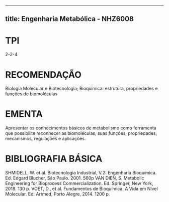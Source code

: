 
---
title: Engenharia Metabólica - NHZ6008 
---

# TPI

2-2-4

# RECOMENDAÇÃO

Biologia Molecular e Biotecnologia; Bioquímica: estrutura, propriedades e funções de biomoléculas

# EMENTA

Apresentar os conhecimentos básicos de metabolismo como ferramenta que possibilite reconhecer as biomoléculas, suas funções, propriedades, mecanismos, regulações e aplicações.

# BIBLIOGRAFIA BÁSICA

SHMIDELL, W. et al.  Biotecnologia Industrial, V.2: Engenharia Bioquímica.  Ed. Edgard Blucher, São Paulo. 2001. 560p
VAN DIEN, S. Metabolic Engineering for Bioprocess Commercialization. Ed. Springer, New York, 2018. 130 p.
VOET, D., et al. Fundamentos de Bioquímica. A Vida em Nível Molecular. Ed.  Artmed, Porto Alegre, 2014. 1200 p.


        